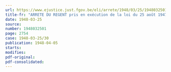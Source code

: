 ```yaml
---
url: https://www.ejustice.just.fgov.be/eli/arrete/1948/03/25/1948032501/justel
title-fr: "ARRETE DU REGENT pris en exécution de la loi du 25 août 1947, apportant quelques modifications et additions aux dispositions de l'arrêté royal n° 255 du 12 mars 1936, unifiant le régime des pensions des veuves et orphelins des membres de l'armée et de la gendarmerie"
date: 1948-03-25
source:
number: 1948032501
page: 2754
case: 1948-03-25/30
publication: 1948-04-05
starts:
modifies:
pdf-original:
pdf-consolidated:
---
```


